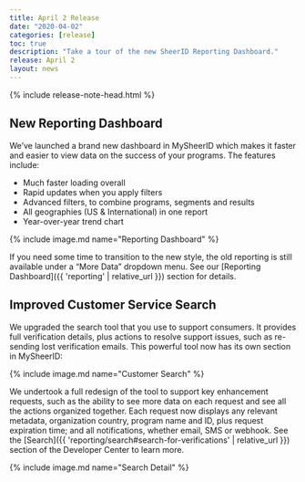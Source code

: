 ```yaml
---
title: April 2 Release
date: "2020-04-02"
categories: [release]
toc: true
description: "Take a tour of the new SheerID Reporting Dashboard."
release: April 2
layout: news
---
```


{% include release-note-head.html %}


## New Reporting Dashboard

We’ve launched a brand new dashboard in MySheerID which makes it faster and easier to view data on the success of your programs. The features include:

* Much faster loading overall
* Rapid updates when you apply filters
* Advanced filters, to combine programs, segments and results
* All geographies (US & International) in one report 
* Year-over-year trend chart


{% include image.md name="Reporting Dashboard" %}

If you need some time to transition to the new style, the old reporting is still available under a “More Data” dropdown menu. See our [Reporting Dashboard]({{ 'reporting' | relative_url }}) section for details.


## Improved Customer Service Search

We upgraded the search tool that you use to support consumers. It provides full verification details, plus actions to resolve support issues, such as re-sending lost verification emails. This powerful tool now has its own section in MySheerID: 


{% include image.md name="Customer Search" %}

We undertook a full redesign of the tool to support key enhancement requests, such as the ability to see more data on each request and see all the actions organized together. Each request now displays any relevant metadata, organization country, program name and ID, plus request expiration time; and all notifications, whether email, SMS or webhook. See the [Search]({{ 'reporting/search#search-for-verifications' | relative_url }}) section of the Developer Center to learn more. 

{% include image.md name="Search Detail" %}
